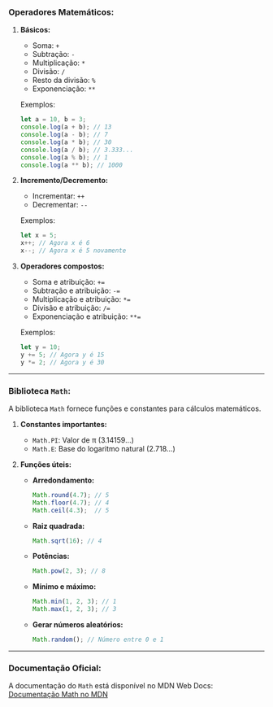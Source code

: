### **Operadores Matemáticos:**
1. **Básicos:**
   - Soma: `+`
   - Subtração: `-`
   - Multiplicação: `*`
   - Divisão: `/`
   - Resto da divisão: `%`
   - Exponenciação: `**`

   Exemplos:
   ```javascript
   let a = 10, b = 3;
   console.log(a + b); // 13
   console.log(a - b); // 7
   console.log(a * b); // 30
   console.log(a / b); // 3.333...
   console.log(a % b); // 1
   console.log(a ** b); // 1000
   ```

2. **Incremento/Decremento:**
   - Incrementar: `++`
   - Decrementar: `--`

   Exemplos:
   ```javascript
   let x = 5;
   x++; // Agora x é 6
   x--; // Agora x é 5 novamente
   ```

3. **Operadores compostos:**
   - Soma e atribuição: `+=`
   - Subtração e atribuição: `-=`
   - Multiplicação e atribuição: `*=`
   - Divisão e atribuição: `/=`
   - Exponenciação e atribuição: `**=`

   Exemplos:
   ```javascript
   let y = 10;
   y += 5; // Agora y é 15
   y *= 2; // Agora y é 30
   ```

---

### **Biblioteca `Math`:**
A biblioteca `Math` fornece funções e constantes para cálculos matemáticos.

1. **Constantes importantes:**
   - `Math.PI`: Valor de π (3.14159...)
   - `Math.E`: Base do logaritmo natural (2.718...)

2. **Funções úteis:**
   - **Arredondamento:**
     ```javascript
     Math.round(4.7); // 5
     Math.floor(4.7); // 4
     Math.ceil(4.3);  // 5
     ```
   - **Raiz quadrada:**
     ```javascript
     Math.sqrt(16); // 4
     ```
   - **Potências:**
     ```javascript
     Math.pow(2, 3); // 8
     ```
   - **Mínimo e máximo:**
     ```javascript
     Math.min(1, 2, 3); // 1
     Math.max(1, 2, 3); // 3
     ```
   - **Gerar números aleatórios:**
     ```javascript
     Math.random(); // Número entre 0 e 1
     ```

---

### **Documentação Oficial:**
A documentação do `Math` está disponível no MDN Web Docs:  
[Documentação Math no MDN](https://developer.mozilla.org/pt-BR/docs/Web/JavaScript/Reference/Global_Objects/Math)

